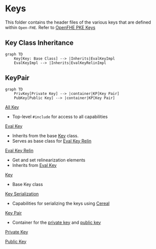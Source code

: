 # Keys

This folder contains the header files of the various keys that are defined within `Open-FHE`. Refer to [OpenFHE PKE Keys](https://openfhe-development.readthedocs.io/en/latest/assets/sphinx_rsts/modules/pke/pke_keys.html)

## Key Class Inheritance
```mermaid
graph TD
    Key[Key: Base Class] --> |Inherits|EvalKeyImpl
    EvalKeyImpl --> |Inherits|EvalKeyRelinImpl
```

## KeyPair

```mermaid
graph TD
    PrivKey[Private Key] --> |container|KP[Key Pair]
    PubKey[Public Key] --> |container|KP[Key Pair]
```

[All Key](allkey.h)
- Top-level `#include` for access to all capabilities

[Eval Key](evalkey.h)
- Inherits from the base [Key](key.h) class.
- Serves as base class for [Eval Key Relin](evalkeyrelin.h)

[Eval Key Relin](evalkeyrelin.h)
- Get and set relinearization elements
- Inherits from [Eval Key](evalkey.h)

[Key](key.h)
- Base Key class


[Key Serialization](key-ser.h)
- Capabilities for serializing the keys using [Cereal](https://github.com/USCiLab/cereal)

[Key Pair](keypair.h)
- Container for the [private key](privatekey.h) and [public key](publickey.h)

[Private Key](privatekey.h)


[Public Key](publickey.h)
